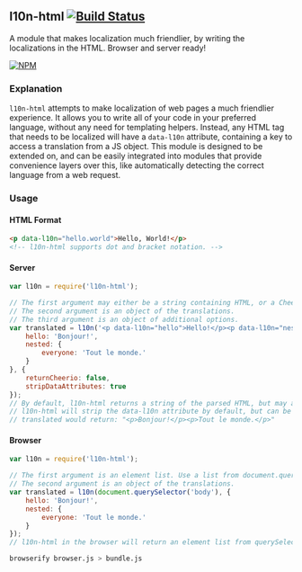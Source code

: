 ## l10n-html [![Build Status](https://travis-ci.org/remixz/l10n-html.png?branch=master)](https://travis-ci.org/remixz/l10n-html)

A module that makes localization much friendlier, by writing the localizations in the HTML. Browser and server ready!

[![NPM](https://nodei.co/npm/l10n-html.png)](https://nodei.co/npm/l10n-html/)

### Explanation

`l10n-html` attempts to make localization of web pages a much friendlier experience. It allows you to write all of your code in your preferred language, without any need for templating helpers. Instead, any HTML tag that needs to be localized will have a `data-l10n` attribute, containing a key to access a translation from a JS object. This module is designed to be extended on, and can be easily integrated into modules that provide convenience layers over this, like automatically detecting the correct language from a web request.

### Usage

#### HTML Format

```html
<p data-l10n="hello.world">Hello, World!</p>
<!-- l10n-html supports dot and bracket notation. -->
```

#### Server

```js
var l10n = require('l10n-html');

// The first argument may either be a string containing HTML, or a Cheerio object.
// The second argument is an object of the translations.
// The third argument is an object of additional options.
var translated = l10n('<p data-l10n="hello">Hello!</p><p data-l10n="nested.everyone">Everyone.</p>', {
    hello: 'Bonjour!',
    nested: {
        everyone: 'Tout le monde.'
    }
}, {
    returnCheerio: false,
    stripDataAttributes: true
});
// By default, l10n-html returns a string of the parsed HTML, but may also return the Cheerio object if the option is provided.
// l10n-html will strip the data-l10n attribute by default, but can be configured not to.
// translated would return: "<p>Bonjour!</p><p>Tout le monde.</p>"
```

#### Browser

```js
var l10n = require('l10n-html');

// The first argument is an element list. Use a list from document.querySelector().
// The second argument is an object of the translations.
var translated = l10n(document.querySelector('body'), {
    hello: 'Bonjour!',
    nested: {
        everyone: 'Tout le monde.'
    }
});
// l10n-html in the browser will return an element list from querySelectorAll(). It will automatically update the page.
```

```bash
browserify browser.js > bundle.js
```